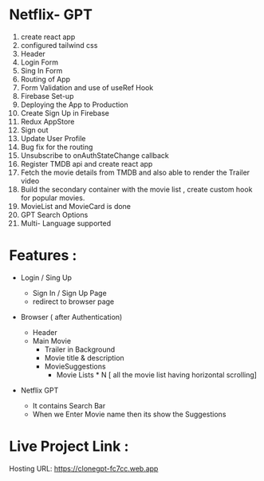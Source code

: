 # Netflix- GPT 

1. create react app
2. configured tailwind css 
3. Header 
4. Login Form
5. Sing In Form
6. Routing of App
7. Form Validation and use of useRef Hook
8. Firebase Set-up 
9. Deploying the App to Production
10. Create Sign Up in Firebase
11. Redux AppStore
12. Sign out
13. Update User Profile
14. Bug fix for the routing
15. Unsubscribe to onAuthStateChange callback
16. Register TMDB api and create react app
17. Fetch the movie details from TMDB and also able to render the Trailer video
18. Build the secondary container with the movie list , create custom hook for popular movies.
19. MovieList and MovieCard is done
20. GPT Search Options
21. Multi- Language supported 




# Features : 

- Login / Sing Up
    - Sign In / Sign Up Page 
    - redirect to browser page

- Browser ( after Authentication)
    - Header 
    - Main Movie 
        - Trailer in Background
        - Movie title & description
        - MovieSuggestions 
            - Movie Lists * N [ all the movie list having horizontal scrolling]


- Netflix GPT 
    - It contains Search Bar 
    - When we Enter Movie name then its show the Suggestions




# Live Project Link : 

Hosting URL: https://clonegpt-fc7cc.web.app
